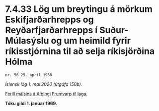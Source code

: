 # 7.4.33 Lög um breytingu á mörkum Eskifjarðarhrepps og Reyðarfjarðarhrepps í Suður-Múlasýslu og um heimild fyrir ríkisstjórnina til að selja ríkisjörðina Hólma

`nr. 56 25. apríl 1968`

_Íslensk lög 1. maí 2020 (útgáfa 150b)._

[Ferill málsins á Alþingi](https://www.althingi.is/thingstorf/thingmalalistar-eftir-thingum/ferill/?ltg=88&mnr=149)
[Frumvarp til laga.](https://www.althingi.is/altext/88/s/pdf/0323.pdf)

**Tóku gildi 1. janúar 1969.**

